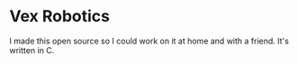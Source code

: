 # Vex Robotics
I made this open source so I could work on it at home and with a friend. It's written in C.
